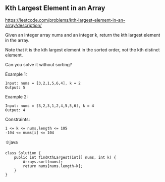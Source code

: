 ## Kth Largest Element in an Array
https://leetcode.com/problems/kth-largest-element-in-an-array/description/

Given an integer array nums and an integer k, return the kth largest element in the array.

Note that it is the kth largest element in the sorted order, not the kth distinct element.

Can you solve it without sorting?

 

Example 1:

    Input: nums = [3,2,1,5,6,4], k = 2
    Output: 5
Example 2:

    Input: nums = [3,2,3,1,2,4,5,5,6], k = 4
    Output: 4
     

Constraints:

    1 <= k <= nums.length <= 105
    -104 <= nums[i] <= 104
      
  🫑java
  
    class Solution {
        public int findKthLargest(int[] nums, int k) {
            Arrays.sort(nums);
            return nums[nums.length-k];
        }
    }
